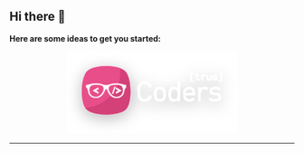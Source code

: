 ## Hi there 👋

**Here are some ideas to get you started:**
<br>

<p align="center">
  <img src="https://github.com/truecoder8/.github/blob/main/logo.svg#gh-dark-mode-only" width="300">  
</p>

<hr>
